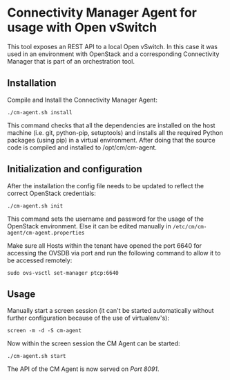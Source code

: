 # Connectivity Manager Agent for usage with Open vSwitch

This tool exposes an REST API to a local Open vSwitch. In this case it was used in an environment with OpenStack and a corresponding Connectivity Manager that is part of an orchestration tool.

## Installation
Compile and Install the Connectivity Manager Agent:

`./cm-agent.sh install`

This command checks that all the dependencies are installed on the host machine (i.e. git, python-pip, setuptools) and installs all the required Python packages (using pip) in a virtual environment.
After doing that the source code is compiled and installed to /opt/cm/cm-agent.


## Initialization and configuration

After the installation the config file needs to be updated to reflect the correct OpenStack credentials:

`./cm-agent.sh init`

This command sets the username and password for the usage of the OpenStack environment. Else it can be edited manually in `/etc/cm/cm-agent/cm-agent.properties`

Make sure all Hosts within the tenant have opened the port 6640 for accessing the OVSDB via port and run the following command to allow it to be accessed remotely:

`sudo ovs-vsctl set-manager ptcp:6640`

## Usage
Manually start a screen session (it can't be started automatically without further configuration because of the use of virtualenv's):

`screen -m -d -S cm-agent`

Now within the screen session the CM Agent can be started:

`./cm-agent.sh start`

The API of the CM Agent is now served on *Port 8091*.
